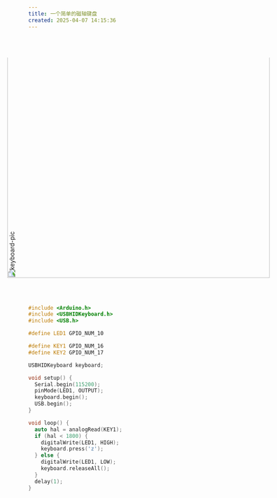 ```yaml
---
title: 一个简单的磁轴键盘
created: 2025-04-07 14:15:36
---
```


<image src="https://i.imgur.com/ZbXbY8p.jpg" alt="keyboard-pic" style="transform:rotate(-90deg);height:600px;display:flex;margin:auto"/>

```cpp
#include <Arduino.h>
#include <USBHIDKeyboard.h>
#include <USB.h>

#define LED1 GPIO_NUM_10

#define KEY1 GPIO_NUM_16
#define KEY2 GPIO_NUM_17

USBHIDKeyboard keyboard;

void setup() {
  Serial.begin(115200);
  pinMode(LED1, OUTPUT);
  keyboard.begin();
  USB.begin();
}

void loop() {
  auto hal = analogRead(KEY1);
  if (hal < 1800) {
    digitalWrite(LED1, HIGH);
    keyboard.press('z');
  } else {
    digitalWrite(LED1, LOW);
    keyboard.releaseAll();
  }
  delay(1);
}
```

